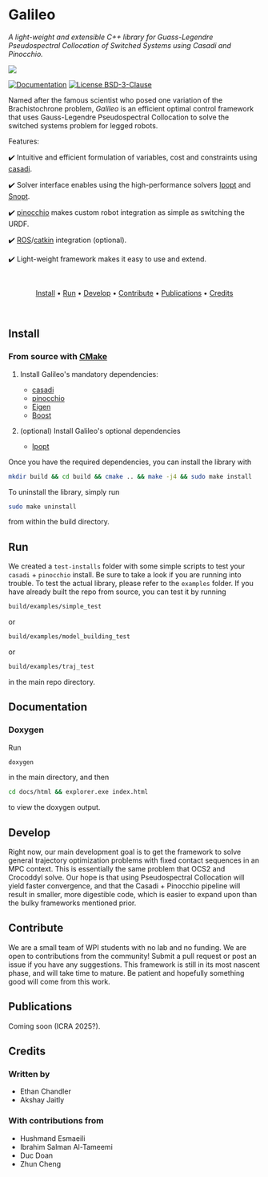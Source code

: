 # Galileo
*A light-weight and extensible C++ library for Guass-Legendre Pseudospectral Collocation of Switched Systems using Casadi and Pinocchio.*

<img src="https://i.imgur.com/VQJ3ZNe.png"/>

[![Documentation](https://img.shields.io/badge/docs-generate-brightgreen.svg)](https://github.com/echandler5956f/Galileo/tree/main/docs)
[![License BSD-3-Clause](https://img.shields.io/badge/license-MIT-blue.svg)](https://mit-license.org/)

Named after the famous scientist who posed one variation of the Brachistochrone problem, *Galileo* is an efficient optimal control framework that uses Gauss-Legendre Pseudospectral Collocation to solve the switched systems problem for legged robots.

Features:  

:heavy_check_mark: Intuitive and efficient formulation of variables, cost and constraints using [casadi].   

:heavy_check_mark: Solver interface enables using the high-performance solvers [Ipopt] and [Snopt].  

:heavy_check_mark: [pinocchio] makes custom robot integration as simple as switching the URDF.

:heavy_check_mark: [ROS]/[catkin] integration (optional).

:heavy_check_mark: Light-weight framework makes it easy to use and extend.

<br>

<p align="center">
  <a href="#install">Install</a> •
  <a href="#run">Run</a> •
  <a href="#develop">Develop</a> •
  <a href="#contribute">Contribute</a> •
  <a href="#publications">Publications</a> •
  <a href="#credits">Credits</a>
</p>
<br/>

## Install

### From source with [CMake]

1. Install Galileo's mandatory dependencies:
   * [casadi]
   * [pinocchio]
   * [Eigen]
   * [Boost]

2. (optional) Install Galileo's optional dependencies
   * [Ipopt]

Once you have the required dependencies, you can install the library with
```bash
mkdir build && cd build && cmake .. && make -j4 && sudo make install
```

To uninstall the library, simply run
```bash
sudo make uninstall
```
from within the build directory.

## Run

We created a `test-installs` folder with some simple scripts to test your `casadi` + `pinocchio` install. Be sure to take a look if you are running into trouble. To test the actual library, please refer to the `examples` folder. If you have already built the repo from source, you can test it by running

```bash
build/examples/simple_test
```
or
```bash
build/examples/model_building_test
```
or
```bash
build/examples/traj_test
```
in the main repo directory.

## Documentation

### Doxygen
Run 
```bash
doxygen
```
in the main directory, and then
```bash
cd docs/html && explorer.exe index.html
```
to view the doxygen output.

## Develop

Right now, our main development goal is to get the framework to solve general trajectory optimization problems with fixed contact sequences in an MPC context. This is essentially the same problem that OCS2 and Crocoddyl solve. Our hope is that using Pseudospectral Collocation will yield faster convergence, and that the Casadi + Pinocchio pipeline will result in smaller, more digestible code, which is easier to expand upon than the bulky frameworks mentioned prior.

## Contribute

We are a small team of WPI students with no lab and no funding. We are open to contributions from the community! Submit a pull request or post an issue if you have any suggestions. This framework is still in its most nascent phase, and will take time to mature. Be patient and hopefully something good will come from this work.

## Publications

Coming soon (ICRA 2025?).

## Credits

### Written by 

- Ethan Chandler
- Akshay Jaitly

### With contributions from

- Hushmand Esmaeili
- Ibrahim Salman Al-Tameemi
- Duc Doan
- Zhun Cheng
<!-- - Yifu Yuan -->
<!-- - Lehong Wang -->
<!-- - Puen Xu -->
<!-- - Tao Zou -->
<!-- - Nikhil Gangaram -->
<!-- - Dheeraj Bhogisetty -->
<!-- - Nhi Nguyen -->

[casadi]: https://github.com/casadi/casadi
[pinocchio]: https://github.com/stack-of-tasks/pinocchio
[CMake]: https://cmake.org/cmake/help/v3.0
[ROS]: http://www.ros.org
[Ipopt]: https://projects.coin-or.org/Ipopt
[Snopt]: http://www.sbsi-sol-optimize.com/asp/sol_product_snopt.html
[rviz]: http://wiki.ros.org/rviz
[catkin]: http://wiki.ros.org/catkin
[catkin tools]: http://catkin-tools.readthedocs.org
[Eigen]: http://eigen.tuxfamily.org
[Boost]: https://www.boost.org